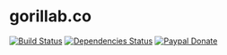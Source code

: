 # gorillab.co

[![Build Status](https://travis-ci.org/gorillab/gorillab.github.io.svg?branch=master)](https://travis-ci.org/gorillab/gorillab.github.io)
[![Dependencies Status](https://david-dm.org/gorillab/gorillab.github.io.svg)](https://github.com/gorillab/gorillab.github.io)
[![Paypal Donate](https://img.shields.io/badge/paypal-donate-yellow.svg)](https://www.paypal.me/phatpham9)
